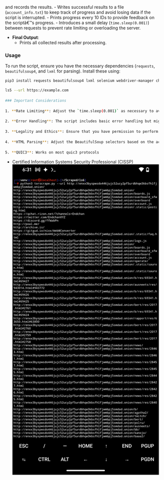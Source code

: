 and records the results.
     - Writes successful results to a file (`account_info.txt`) to keep track of progress and avoid losing data if the script is interrupted.
     - Prints progress every 10 IDs to provide feedback on the scriptâ€™s progress.
     - Introduces a small delay (`time.sleep(0.001)`) between requests to prevent rate limiting or overloading the server.
   - **Final Output**:
     - Prints all collected results after processing.

### Usage

To run the script, ensure you have the necessary dependencies (`requests`, `beautifulsoup4`, and `lxml` for parsing). Install these using:

```sh
pip3 install requests beautifulsoup4 lxml selenium webdriver-manager chrome-driver
```

```sh
ls5 --url https://example.com

### Important Considerations

1. **Rate Limiting**: Adjust the `time.sleep(0.001)` as necessary to avoid hitting rate limits imposed by the website. This delay might need to be increased based on the websiteâ€™s policies.

2. **Error Handling**: The script includes basic error handling but might need additional checks or refinements based on specific website responses or errors.

3. **Legality and Ethics**: Ensure that you have permission to perform this kind of access check and data extraction, as scraping and automated data collection can violate terms of service or legal regulations. Use responsibly and ethically.

4. **HTML Parsing**: Adjust the BeautifulSoup selectors based on the actual HTML structure of the target website. The `span` tag with class `username` and the email regex are placeholders and may need modification based on real content.

5. **QUIC3**: Works on most quic3 protocols
```


- Certified Information Systems Security Professional (CISSP)
![CISSP](https://raw.githubusercontent.com/DeadmanXXXII/Scraped/main/Screenshot_20250425-183101.png)
